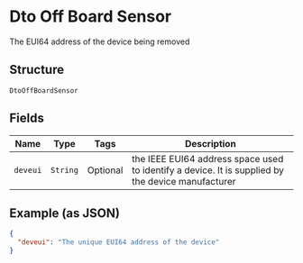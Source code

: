 
# Dto Off Board Sensor

The EUI64 address of the device being removed

## Structure

`DtoOffBoardSensor`

## Fields

| Name | Type | Tags | Description |
|  --- | --- | --- | --- |
| `deveui` | `String` | Optional | the IEEE EUI64 address space used to identify a device. It is supplied by the device manufacturer |

## Example (as JSON)

```json
{
  "deveui": "The unique EUI64 address of the device"
}
```

